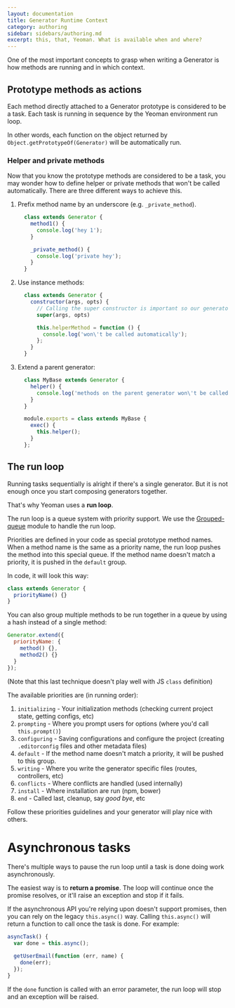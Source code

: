 ```yaml
---
layout: documentation
title: Generator Runtime Context
category: authoring
sidebar: sidebars/authoring.md
excerpt: this, that, Yeoman. What is available when and where?
---
```


One of the most important concepts to grasp when writing a Generator is how methods are running and in which context.

## Prototype methods as actions

Each method directly attached to a Generator prototype is considered to be a task. Each task is running in sequence by the Yeoman environment run loop.

In other words, each function on the object returned by `Object.getPrototypeOf(Generator)` will be automatically run.

### Helper and private methods

Now that you know the prototype methods are considered to be a task, you may wonder how to define helper or private methods that won't be called automatically. There are three different ways to achieve this.

1. Prefix method name by an underscore (e.g. `_private_method`).

    ```js
      class extends Generator {
        method1() {
          console.log('hey 1');
        }

        _private_method() {
          console.log('private hey');
        }
      }
    ```
2. Use instance methods:

    ```js
      class extends Generator {
        constructor(args, opts) {
          // Calling the super constructor is important so our generator is correctly set up
          super(args, opts)

          this.helperMethod = function () {
            console.log('won\'t be called automatically');
          };
        }
      }
    ```

3. Extend a parent generator:

    ```js
      class MyBase extends Generator {
        helper() {
          console.log('methods on the parent generator won\'t be called automatically');
        }
      }

      module.exports = class extends MyBase {
        exec() {
          this.helper();
        }
      };
    ```

## The run loop

Running tasks sequentially is alright if there's a single generator. But it is not enough once you start composing generators together.

That's why Yeoman uses a **run loop**.

The run loop is a queue system with priority support. We use the [Grouped-queue](https://github.com/SBoudrias/grouped-queue) module to handle the run loop.

Priorities are defined in your code as special prototype method names. When a method name is the same as a priority name, the run loop pushes the method into this special queue. If the method name doesn't match a priority, it is pushed in the `default` group.

In code, it will look this way:

```js
class extends Generator {
  priorityName() {}
}
```

You can also group multiple methods to be run together in a queue by using a hash instead of a single method:

```js
Generator.extend({
  priorityName: {
    method() {},
    method2() {}
  }
});
```

(Note that this last technique doesn't play well with JS `class` definition)

The available priorities are (in running order):

1. `initializing` - Your initialization methods (checking current project state, getting configs, etc)
2. `prompting` - Where you prompt users for options (where you'd call `this.prompt()`)
3. `configuring` - Saving configurations and configure the project (creating `.editorconfig` files and other metadata files)
4. `default` - If the method name doesn't match a priority, it will be pushed to this group.
5. `writing` - Where you write the generator specific files (routes, controllers, etc)
6. `conflicts` - Where conflicts are handled (used internally)
7. `install` - Where installation are run (npm, bower)
8. `end` - Called last, cleanup, say _good bye_, etc

Follow these priorities guidelines and your generator will play nice with others.

# Asynchronous tasks

There's multiple ways to pause the run loop until a task is done doing work asynchronously.

The easiest way is to **return a promise**. The loop will continue once the promise resolves, or it'll raise an exception and stop if it fails.

If the asynchronous API you're relying upon doesn't support promises, then you can rely on the legacy `this.async()` way. Calling `this.async()` will return a function to call once the task is done. For example:

```js
asyncTask() {
  var done = this.async();

  getUserEmail(function (err, name) {
    done(err);
  });
}
```

If the `done` function is called with an error parameter, the run loop will stop and an exception will be raised.
